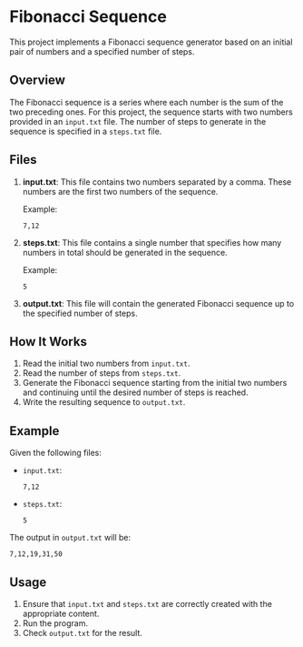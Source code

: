 # Fibonacci Sequence 

This project implements a Fibonacci sequence generator based on an initial pair of numbers and a specified number of steps. 

## Overview

The Fibonacci sequence is a series where each number is the sum of the two preceding ones. For this project, the sequence starts with two numbers provided in an `input.txt` file. The number of steps to generate in the sequence is specified in a `steps.txt` file.

## Files

1. **input.txt**: This file contains two numbers separated by a comma. These numbers are the first two numbers of the sequence.

    Example:
    ```
    7,12
    ```

2. **steps.txt**: This file contains a single number that specifies how many numbers in total should be generated in the sequence.

    Example:
    ```
    5
    ```

3. **output.txt**: This file will contain the generated Fibonacci sequence up to the specified number of steps.

## How It Works

1. Read the initial two numbers from `input.txt`.
2. Read the number of steps from `steps.txt`.
3. Generate the Fibonacci sequence starting from the initial two numbers and continuing until the desired number of steps is reached.
4. Write the resulting sequence to `output.txt`.

## Example

Given the following files:

- `input.txt`:
    ```
    7,12
    ```

- `steps.txt`:
    ```
    5
    ```

The output in `output.txt` will be:

`7,12,19,31,50`


## Usage

1. Ensure that `input.txt` and `steps.txt` are correctly created with the appropriate content.
2. Run the program.
3. Check `output.txt` for the result.

